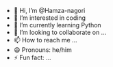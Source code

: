 - 👋 Hi, I’m @Hamza-nagori
- 👀 I’m interested in coding
- 🌱 I’m currently learning Python
- 💞️ I’m looking to collaborate on ...
- 📫 How to reach me ...
- 😄 Pronouns: he/him
- ⚡ Fun fact: ...

<!---
Hamza-nagori/Hamza-nagori is a ✨ special ✨ repository because its `README.md` (this file) appears on your GitHub profile.
You can click the Preview link to take a look at your changes.
--->
